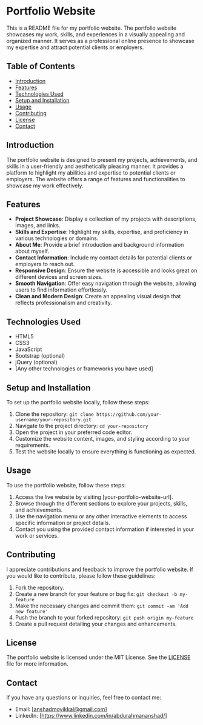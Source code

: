 # Portfolio Website

This is a README file for my portfolio website. The portfolio website showcases my work, skills, and experiences in a visually appealing and organized manner. It serves as a professional online presence to showcase my expertise and attract potential clients or employers.

## Table of Contents

- [Introduction](#introduction)
- [Features](#features)
- [Technologies Used](#technologies-used)
- [Setup and Installation](#setup-and-installation)
- [Usage](#usage)
- [Contributing](#contributing)
- [License](#license)
- [Contact](#contact)

## Introduction

The portfolio website is designed to present my projects, achievements, and skills in a user-friendly and aesthetically pleasing manner. It provides a platform to highlight my abilities and expertise to potential clients or employers. The website offers a range of features and functionalities to showcase my work effectively.

## Features

- **Project Showcase**: Display a collection of my projects with descriptions, images, and links.
- **Skills and Expertise**: Highlight my skills, expertise, and proficiency in various technologies or domains.
- **About Me**: Provide a brief introduction and background information about myself.
- **Contact Information**: Include my contact details for potential clients or employers to reach out.
- **Responsive Design**: Ensure the website is accessible and looks great on different devices and screen sizes.
- **Smooth Navigation**: Offer easy navigation through the website, allowing users to find information effortlessly.
- **Clean and Modern Design**: Create an appealing visual design that reflects professionalism and creativity.

## Technologies Used

- HTML5
- CSS3
- JavaScript
- Bootstrap (optional)
- jQuery (optional)
- [Any other technologies or frameworks you have used]

## Setup and Installation

To set up the portfolio website locally, follow these steps:

1. Clone the repository: `git clone https://github.com/your-username/your-repository.git`
2. Navigate to the project directory: `cd your-repository`
3. Open the project in your preferred code editor.
4. Customize the website content, images, and styling according to your requirements.
5. Test the website locally to ensure everything is functioning as expected.

## Usage

To use the portfolio website, follow these steps:

1. Access the live website by visiting [your-portfolio-website-url].
2. Browse through the different sections to explore your projects, skills, and achievements.
3. Use the navigation menu or any other interactive elements to access specific information or project details.
4. Contact you using the provided contact information if interested in your work or services.

## Contributing

I appreciate contributions and feedback to improve the portfolio website. If you would like to contribute, please follow these guidelines:

1. Fork the repository.
2. Create a new branch for your feature or bug fix: `git checkout -b my-feature`
3. Make the necessary changes and commit them: `git commit -am 'Add new feature'`
4. Push the branch to your forked repository: `git push origin my-feature`
5. Create a pull request detailing your changes and enhancements.

## License

The portfolio website is licensed under the MIT License. See the [LICENSE](LICENSE) file for more information.

## Contact

If you have any questions or inquiries, feel free to contact me:

- Email: [anshadmoyikkal@gmail.com]
- LinkedIn: [https://www.linkedin.com/in/abdurahmananshad/]
